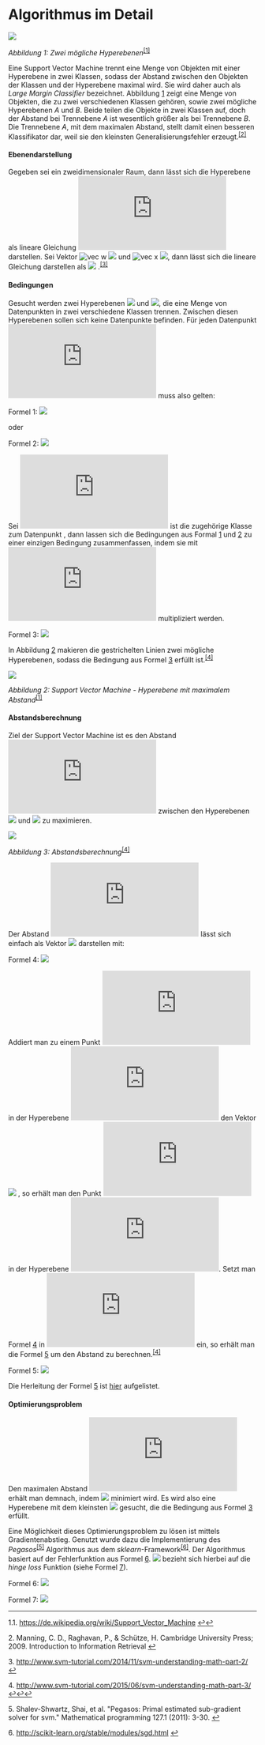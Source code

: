 # Algorithmus im Detail


![](https://upload.wikimedia.org/wikipedia/commons/thumb/f/f2/Svm_intro.svg/232px-Svm_intro.svg.png)

*<a name="fig:svm2">Abbildung 1: </a>Zwei mögliche Hyperebenen*<sup id="fn1_1">[[1]](#fn1)</sup>

Eine Support Vector Machine trennt eine Menge von Objekten mit einer Hyperebene in zwei Klassen, sodass der Abstand zwischen den Objekten der Klassen und der Hyperebene maximal wird. Sie wird daher auch als *Large Margin Classifier* bezeichnet. Abbildung [1](#fig:svm2) zeigt eine Menge von Objekten, die zu zwei verschiedenen Klassen gehören, sowie zwei mögliche Hyperebenen *A* und *B*. Beide teilen die Objekte in zwei Klassen auf, doch der Abstand bei Trennebene *A* ist wesentlich größer als bei Trennebene *B*. Die Trennebene *A*, mit dem maximalen Abstand, stellt damit einen besseren Klassifikator dar, weil sie den kleinsten Generalisierungsfehler erzeugt.<sup id="fn2_1">[[2]](#fn2)</sup>

#### Ebenendarstellung

Gegeben sei ein zweidimensionaler Raum, dann lässt sich die Hyperebene als lineare Gleichung ![y = a*x+b](https://latex.codecogs.com/gif.latex?$y&space;=&space;a*x&plus;b$) darstellen. Sei Vektor ![vec w](https://latex.codecogs.com/gif.latex?\vec{w}) ![](https://latex.codecogs.com/gif.latex?=\begin{pmatrix}&space;-a&space;\\&space;1\end{pmatrix}) und ![vec x](https://latex.codecogs.com/gif.latex?\vec{x}) ![](https://latex.codecogs.com/gif.latex?=\begin{pmatrix}&space;x&space;\\&space;y\end{pmatrix}),
dann lässt sich die lineare Gleichung darstellen als ![](https://latex.codecogs.com/gif.latex?y-ax&plus;b&space;=&space;\vec{w}^T\vec{x}&plus;b&space;=&space;0) .<sup id="fn3_1">[[3]](#fn3)</sup>

#### Bedingungen

Gesucht werden zwei Hyperebenen ![](https://latex.codecogs.com/gif.latex?\vec{w}^T\vec{x}&space;=&space;-1) und ![](https://latex.codecogs.com/gif.latex?\vec{w}^T\vec{x}&space;=&space;1), die eine Menge von Datenpunkten in zwei verschiedene Klassen trennen. Zwischen diesen Hyperebenen sollen sich keine Datenpunkte befinden.
Für jeden Datenpunkt ![](https://latex.codecogs.com/gif.latex?x_i) muss also gelten:

<a name="eq:constraint1">Formel 1: </a> ![](https://latex.codecogs.com/gif.latex?\vec{w}^T\vec{x_i}&space;&plus;&space;b&space;\geq&space;1\&space;\text{f\"ur&space;}&space;\vec{x_i}&space;\text{&space;aus&space;Klasse&space;}1)

oder

<a name="eq:constraint2">Formel 2: </a> ![](https://latex.codecogs.com/gif.latex?\vec{w}^T\vec{x_i}&space;&plus;&space;b&space;\leq&space;-1&space;\text{&space;f\"ur&space;}&space;\vec{x_i}&space;\text{&space;aus&space;Klasse}&space;-1)

Sei ![](https://latex.codecogs.com/gif.latex?y_i) ist die zugehörige Klasse zum Datenpunkt [](https://latex.codecogs.com/gif.latex?x_i), dann lassen sich die Bedingungen aus Formal [1](#eq:constraint1) und [2](#eq:constraint2) zu einer einzigen Bedingung zusammenfassen, indem sie mit ![](https://latex.codecogs.com/gif.latex?y_i) multipliziert werden.

<a name="eq:constraint3">Formel 3: </a> ![](https://latex.codecogs.com/gif.latex?y_i(\vec{w}\cdot\vec{x_i}&space;&plus;&space;b)&space;\geq&space;1\;\text{f\"ur}&space;1\leq&space;i&space;\leq&space;n)

In Abbildung [2](#fig:svm1) makieren die gestrichelten Linien zwei mögliche Hyperebenen, sodass die Bedingung aus Formel [3](#eq:constraint3) erfüllt ist.<sup id="fn4_1">[[4]](#fn4)</sup>

![](https://upload.wikimedia.org/wikipedia/commons/thumb/2/2a/Svm_max_sep_hyperplane_with_margin.png/445px-Svm_max_sep_hyperplane_with_margin.png)

*<a name="fig:svm1">Abbildung 2: </a>Support Vector Machine - Hyperebene mit maximalem Abstand*<sup id="fn1_2">[[1]](#fn1)</sup>

#### Abstandsberechnung

Ziel der Support Vector Machine ist es den Abstand ![](https://latex.codecogs.com/gif.latex?m) zwischen den Hyperebenen ![](https://latex.codecogs.com/gif.latex?H_0:&space;\vec{w}^T\vec{x}&space;=&space;-1) und ![](https://latex.codecogs.com/gif.latex?H_1:&space;\vec{w}^T\vec{x}&space;=&space;1) zu maximieren.


![](https://www.svm-tutorial.com/wp-content/uploads/2015/06/svm_margin_demonstration_7.png)

*<a name="fig:svmmargin">Abbildung 3: </a>Abstandsberechnung*<sup id="fn4_2">[[4]](#fn4)</sup>

Der Abstand ![](https://latex.codecogs.com/gif.latex?m) lässt sich einfach als Vektor ![](https://latex.codecogs.com/gif.latex?\vec{k}) darstellen mit:

<a name="eq:marginvector">Formel 4: </a> ![](https://latex.codecogs.com/gif.latex?\vec{k}=m\frac{\vec{w}}{\|\vec{w}\|})

Addiert man zu einem Punkt ![](https://latex.codecogs.com/gif.latex?x_0) in der Hyperebene ![](https://latex.codecogs.com/gif.latex?H_0) den Vektor ![](https://latex.codecogs.com/gif.latex?\vec{k}) , so erhält man den Punkt ![](https://latex.codecogs.com/gif.latex?z_0) in der Hyperebene ![](https://latex.codecogs.com/gif.latex?H_1).
Setzt man Formel [4](#eq:marginvector) in ![](https://latex.codecogs.com/gif.latex?H_1) ein, so erhält man die Formel [5](#eq:margin) um den Abstand zu berechnen.<sup id="fn4_3">[[4]](#fn4)</sup>

<a name="eq:margin">Formel 5: </a> ![](https://latex.codecogs.com/gif.latex?m&space;=&space;\frac{2}{\|\vec{w}\|})

Die Herleitung der Formel [5](#eq:margin) ist [hier](Herleitung_SVM_Abstand.md) aufgelistet.

#### Optimierungsproblem

Den maximalen Abstand ![](https://latex.codecogs.com/gif.latex?m) erhält man demnach, indem ![](https://latex.codecogs.com/gif.latex?\|\vec{w}\|) minimiert wird.
Es wird also eine Hyperebene mit dem kleinsten ![](https://latex.codecogs.com/gif.latex?\|\vec{w}\|) gesucht, die die Bedingung aus Formel [3](#eq:constraint3) erfüllt.

Eine Möglichkeit dieses Optimierungsproblem zu lösen ist mittels Gradientenabstieg.
Genutzt wurde dazu die Implementierung des *Pegasos*<sup id="fn5_1">[[5]](#fn5)</sup> Algorithmus aus dem *sklearn*-Framework<sup id="fn6_1">[[6]](#fn6)</sup>. Der Algorithmus basiert auf der Fehlerfunktion aus Formel [6](#eq:svderrorfunc).
![](https://latex.codecogs.com/gif.latex?\ell_i) bezieht sich hierbei auf die *hinge loss* Funktion (siehe Formel [7](#eq:hingeloss)).

<a name="eq:svderrorfunc">Formel 6: </a> ![](https://latex.codecogs.com/gif.latex?E(\vec{w})&space;=&space;\lambda\frac{1}{2}&space;\left\|&space;\vec{w}&space;\right\|^2&space;&plus;&space;\frac{1}{n}&space;\sum_{i=1}^n&space;\ell_i(\langle&space;\vec{w},\vec{x}\rangle&space;&plus;&space;b))

<a name="eq:hingeloss">Formel 7: </a> ![](https://latex.codecogs.com/gif.latex?\max{\{0,1-y_i(\vec{w}^T\vec{x}&plus;b)}\})


___
<span name="fn1">1.</span><span id="fn1">1.</span> https://de.wikipedia.org/wiki/Support_Vector_Machine [↩](#fn1_1)[↩](#fn1_2)

<span id="fn2">2.</span> Manning, C. D., Raghavan, P., & Schütze, H. Cambridge University Press; 2009. Introduction to Information Retrieval [↩](#fn2_1)

<span id="fn3">3.</span> http://www.svm-tutorial.com/2014/11/svm-understanding-math-part-2/ [↩](#fn3_1)

<span id="fn4">4.</span> http://www.svm-tutorial.com/2015/06/svm-understanding-math-part-3/ [↩](#fn3_1)[↩](#fn3_2)[↩](#fn3_3)

<span id="fn5">5.</span> Shalev-Shwartz, Shai, et al. "Pegasos: Primal estimated sub-gradient solver for svm." Mathematical programming 127.1 (2011): 3-30. [↩](#fn5_1)

<span id="fn6">6.</span> http://scikit-learn.org/stable/modules/sgd.html [↩](#fn6_1)
